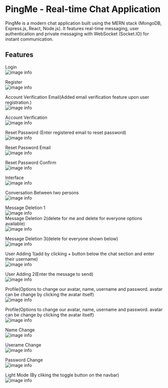 # PingMe - Real-time Chat Application

PingMe is a modern chat application built using the MERN stack (MongoDB, Express.js, React, Node.js). It features real-time messaging, user authentication and private messaging with WebSocket (Socket.IO) for instant communication.

## Features
Login <br />
![image info](screenshots/Ping%20me%20Login.png) <br />

Register <br />
![image info](screenshots/Ping%20me%20register.png) <br />

Account Verification Email(Added email verification feature upon user registration.) <br />
![image info](screenshots/Ping%20me%20account%20verificaton%20email.png) <br />

Account Verification <br />
![image info](screenshots/Ping%20me%20account%20verificaton.png) <br />

Reset Password (Enter registered email to reset password) <br />
![image info](screenshots/Ping%20me%20reset%20password.png) <br />

Reset Password Email <br />
![image info](screenshots/Ping%20me%20reset%20password%20email.png) <br />

Reset Password Confirm <br />
![image info](screenshots/Ping%20me%20reset%20password%20confirm.png) <br />

Interface <br />
![image info](screenshots/Ping%20me%20interface%202.png) <br />

Conversation Between two persons <br />
![image info](screenshots/Ping%20me%20conversation.png) <br />

Message Deletion 1 <br />
![image info](screenshots/Ping%20me%20delete%20message%201.png) <br />
Message Deletion 2(delete for me and delete for everyone options available) <br />
![image info](screenshots/Ping%20me%20delete%20message%202.png) <br />

Message Deletion 3(delete for everyone shown below) <br />
![image info](screenshots/Ping%20me%20delete%20message%203.png) <br />

User Adding 1(add by clicking + button below the chat section and enter their username) <br />
![image info](screenshots/Ping%20me%20user%20adding%201.png) <br />

User Adding 2(Enter the message to send) <br />
![image info](screenshots/Ping%20me%20user%20adding%202.png) <br />

Profile(Options to change our avatar, name, username and password. avatar can be change by clicking the avatar itself) <br />
![image info](screenshots/Ping%20me%20profile.png) <br />

Profile(Options to change our avatar, name, username and password. avatar can be change by clicking the avatar itself) <br />
![image info](screenshots/Ping%20me%20profile.png) <br />

Name Change <br />
![image info](screenshots/Ping%20me%20name%20change.png) <br />

Userame Change <br />
![image info](screenshots/Ping%20me%20username%20change.png) <br />

Password Change <br />
![image info](screenshots/Ping%20me%20password%20change.png) <br />

Light Mode (By cliking the toggle button on the navbar) <br />
![image info](screenshots/Ping%20me%20light%20mode.png) <br />







